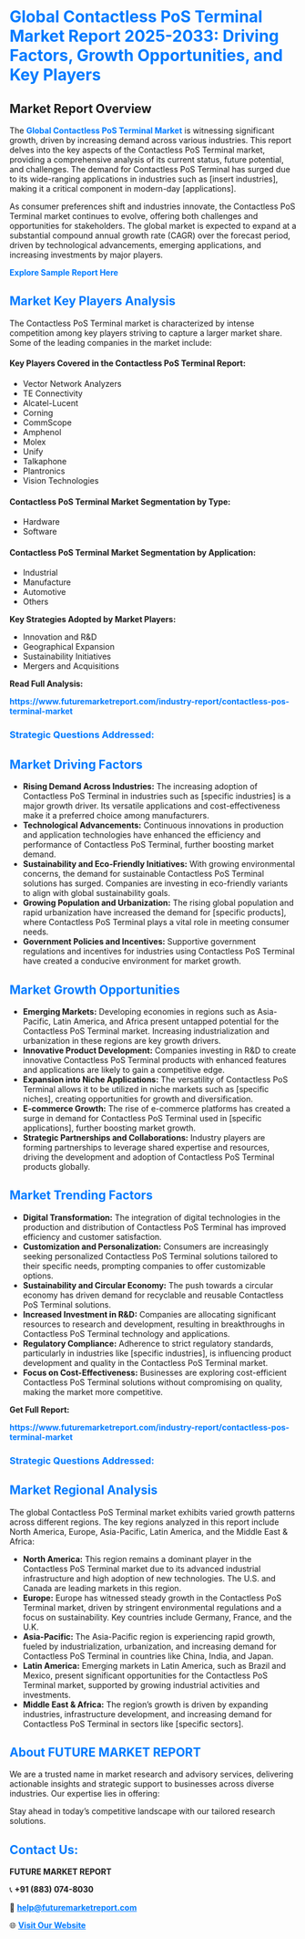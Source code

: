 <h1 style="color: #007BFF;">Global Contactless PoS Terminal Market Report 2025-2033: Driving Factors, Growth Opportunities, and Key Players</h1>

<section id="overview">
<h2>Market Report Overview</h2>
<p>The <a href="https://www.futuremarketreport.com/industry-report/contactless-pos-terminal-market" style="color: #007BFF; text-decoration: none;"><strong>Global Contactless PoS Terminal Market</strong></a> is witnessing significant growth, driven by increasing demand across various industries. This report delves into the key aspects of the Contactless PoS Terminal market, providing a comprehensive analysis of its current status, future potential, and challenges. The demand for Contactless PoS Terminal has surged due to its wide-ranging applications in industries such as [insert industries], making it a critical component in modern-day [applications].</p>
<p>As consumer preferences shift and industries innovate, the Contactless PoS Terminal market continues to evolve, offering both challenges and opportunities for stakeholders. The global market is expected to expand at a substantial compound annual growth rate (CAGR) over the forecast period, driven by technological advancements, emerging applications, and increasing investments by major players.</p>
</section>

<section id="overview">
<p><a href="https://www.futuremarketreport.com/request-sample/reportId=34280" style="color: #007BFF; text-decoration: none;"><strong>Explore Sample Report Here</strong></a></p>
</section>

<section id="key-players">
<h2 style="color: #007BFF;">Market Key Players Analysis</h2>
<p>The Contactless PoS Terminal market is characterized by intense competition among key players striving to capture a larger market share. Some of the leading companies in the market include:</p>
<h4>Key Players Covered in the Contactless PoS Terminal Report:</h4>
<ul><li>Vector Network Analyzers</li><li>TE Connectivity</li><li>Alcatel-Lucent</li><li>Corning</li><li>CommScope</li><li>Amphenol</li><li>Molex</li><li>Unify</li><li>Talkaphone</li><li>Plantronics</li><li>Vision Technologies</li></ul>
<h4>Contactless PoS Terminal Market Segmentation by Type:</h4>
<ul><li>Hardware</li><li>Software</li></ul>

<h4>Contactless PoS Terminal Market Segmentation by Application:</h4>
<ul><li>Industrial</li><li>Manufacture</li><li>Automotive</li><li>Others</li></ul>
<p><strong>Key Strategies Adopted by Market Players:</strong></p>
<ul>
<li>Innovation and R&D</li>
<li>Geographical Expansion</li>
<li>Sustainability Initiatives</li>
<li>Mergers and Acquisitions</li>
</ul>
</section>

<section>
<p><strong>Read Full Analysis: </strong></p><a href="https://www.futuremarketreport.com/industry-report/contactless-pos-terminal-market" style="color: #007BFF; text-decoration: none;"><strong>https://www.futuremarketreport.com/industry-report/contactless-pos-terminal-market</strong></a>
<h3 style="color: #007BFF;">Strategic Questions Addressed:</h3>
</section>

<section id="driving-factors">
<h2 style="color: #007BFF;">Market Driving Factors</h2>
<ul>
<li><strong>Rising Demand Across Industries:</strong> The increasing adoption of Contactless PoS Terminal in industries such as [specific industries] is a major growth driver. Its versatile applications and cost-effectiveness make it a preferred choice among manufacturers.</li>
<li><strong>Technological Advancements:</strong> Continuous innovations in production and application technologies have enhanced the efficiency and performance of Contactless PoS Terminal, further boosting market demand.</li>
<li><strong>Sustainability and Eco-Friendly Initiatives:</strong> With growing environmental concerns, the demand for sustainable Contactless PoS Terminal solutions has surged. Companies are investing in eco-friendly variants to align with global sustainability goals.</li>
<li><strong>Growing Population and Urbanization:</strong> The rising global population and rapid urbanization have increased the demand for [specific products], where Contactless PoS Terminal plays a vital role in meeting consumer needs.</li>
<li><strong>Government Policies and Incentives:</strong> Supportive government regulations and incentives for industries using Contactless PoS Terminal have created a conducive environment for market growth.</li>
</ul>
</section>

<section id="growth-opportunities">
<h2 style="color: #007BFF;">Market Growth Opportunities</h2>
<ul>
<li><strong>Emerging Markets:</strong> Developing economies in regions such as Asia-Pacific, Latin America, and Africa present untapped potential for the Contactless PoS Terminal market. Increasing industrialization and urbanization in these regions are key growth drivers.</li>
<li><strong>Innovative Product Development:</strong> Companies investing in R&D to create innovative Contactless PoS Terminal products with enhanced features and applications are likely to gain a competitive edge.</li>
<li><strong>Expansion into Niche Applications:</strong> The versatility of Contactless PoS Terminal allows it to be utilized in niche markets such as [specific niches], creating opportunities for growth and diversification.</li>
<li><strong>E-commerce Growth:</strong> The rise of e-commerce platforms has created a surge in demand for Contactless PoS Terminal used in [specific applications], further boosting market growth.</li>
<li><strong>Strategic Partnerships and Collaborations:</strong> Industry players are forming partnerships to leverage shared expertise and resources, driving the development and adoption of Contactless PoS Terminal products globally.</li>
</ul>
</section>

<section id="trending-factors">
<h2 style="color: #007BFF;">Market Trending Factors</h2>
<ul>
<li><strong>Digital Transformation:</strong> The integration of digital technologies in the production and distribution of Contactless PoS Terminal has improved efficiency and customer satisfaction.</li>
<li><strong>Customization and Personalization:</strong> Consumers are increasingly seeking personalized Contactless PoS Terminal solutions tailored to their specific needs, prompting companies to offer customizable options.</li>
<li><strong>Sustainability and Circular Economy:</strong> The push towards a circular economy has driven demand for recyclable and reusable Contactless PoS Terminal solutions.</li>
<li><strong>Increased Investment in R&D:</strong> Companies are allocating significant resources to research and development, resulting in breakthroughs in Contactless PoS Terminal technology and applications.</li>
<li><strong>Regulatory Compliance:</strong> Adherence to strict regulatory standards, particularly in industries like [specific industries], is influencing product development and quality in the Contactless PoS Terminal market.</li>
<li><strong>Focus on Cost-Effectiveness:</strong> Businesses are exploring cost-efficient Contactless PoS Terminal solutions without compromising on quality, making the market more competitive.</li>
</ul>
</section>

<section>
<p><strong>Get Full Report: </strong></p><a href="https://www.futuremarketreport.com/industry-report/contactless-pos-terminal-market" style="color: #007BFF; text-decoration: none;"><strong>https://www.futuremarketreport.com/industry-report/contactless-pos-terminal-market</strong></a>
<h3 style="color: #007BFF;">Strategic Questions Addressed:</h3>
</section>


<section id="regional-analysis">
<h2 style="color: #007BFF;">Market Regional Analysis</h2>
<p>The global Contactless PoS Terminal market exhibits varied growth patterns across different regions. The key regions analyzed in this report include North America, Europe, Asia-Pacific, Latin America, and the Middle East & Africa:</p>
<ul>
<li><strong>North America:</strong> This region remains a dominant player in the Contactless PoS Terminal market due to its advanced industrial infrastructure and high adoption of new technologies. The U.S. and Canada are leading markets in this region.</li>
<li><strong>Europe:</strong> Europe has witnessed steady growth in the Contactless PoS Terminal market, driven by stringent environmental regulations and a focus on sustainability. Key countries include Germany, France, and the U.K.</li>
<li><strong>Asia-Pacific:</strong> The Asia-Pacific region is experiencing rapid growth, fueled by industrialization, urbanization, and increasing demand for Contactless PoS Terminal in countries like China, India, and Japan.</li>
<li><strong>Latin America:</strong> Emerging markets in Latin America, such as Brazil and Mexico, present significant opportunities for the Contactless PoS Terminal market, supported by growing industrial activities and investments.</li>
<li><strong>Middle East & Africa:</strong> The region’s growth is driven by expanding industries, infrastructure development, and increasing demand for Contactless PoS Terminal in sectors like [specific sectors].</li>
</ul>
</section>

<footer>
<h2 style="color: #007BFF;">About FUTURE MARKET REPORT</h2>
<p>We are a trusted name in market research and advisory services, delivering actionable insights and strategic support to businesses across diverse industries. Our expertise lies in offering:</p>

<p>Stay ahead in today’s competitive landscape with our tailored research solutions.</p>

<h2 style="color: #007BFF;">Contact Us:</h2>
<p><strong>FUTURE MARKET REPORT</strong></p>
<p>📞 <strong>+91 (883) 074-8030</strong></p>
<p>📧 <strong><a href="mailto:help@futuremarketreport.com" style="color: #007BFF;">help@futuremarketreport.com</a></strong></p>
<p>🌐 <strong><a href="https://www.futuremarketreport.com/" style="color: #007BFF;">Visit Our Website</a></strong></p>
</footer>